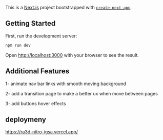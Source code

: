 This is a [Next.js](https://nextjs.org) project bootstrapped with [`create-next-app`](https://nextjs.org/docs/app/api-reference/cli/create-next-app).

## Getting Started

First, run the development server:

```bash
npm run dev
```

Open [http://localhost:3000](http://localhost:3000) with your browser to see the result.

## Additional Features

1- animate nav bar links with smooth moving background

2- add a transition page to make a better ux when move between pages

3- add buttons hover effects

## deploymeny

https://ra3d-nitro-igsa.vercel.app/
